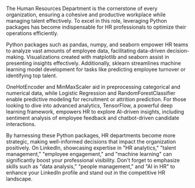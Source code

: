 The Human Resources Department is the cornerstone of every organization, ensuring a cohesive and productive workplace while managing talent effectively. To excel in this role, leveraging Python packages has become indispensable for HR professionals to optimize their operations efficiently.

Python packages such as pandas, numpy, and seaborn empower HR teams to analyze vast amounts of employee data, facilitating data-driven decision-making. Visualizations created with matplotlib and seaborn assist in presenting insights effectively. Additionally, sklearn streamlines machine learning model development for tasks like predicting employee turnover or identifying top talent.

OneHotEncoder and MinMaxScaler aid in preprocessing categorical and numerical data, while Logistic Regression and RandomForestClassifier enable predictive modeling for recruitment or attrition prediction. For those looking to dive into advanced analytics, TensorFlow, a powerful deep learning framework, empowers HR to explore AI-driven insights, including sentiment analysis of employee feedback and chatbot-driven candidate interactions.

By harnessing these Python packages, HR departments become more strategic, making well-informed decisions that impact the organization positively. On LinkedIn, showcasing expertise in "HR analytics," "talent management," "employee engagement," and "machine learning" can significantly boost your professional visibility. Don't forget to emphasize skills such as "data analysis," "people management," and "AI in HR" to enhance your LinkedIn profile and stand out in the competitive HR landscape.